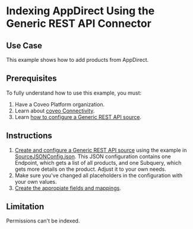 # Indexing AppDirect Using the Generic REST API Connector

## Use Case
This example shows how to add products from AppDirect.

## Prerequisites
To fully understand how to use this example, you must:
1. Have a Coveo Platform organization.
2. Learn about [coveo Connectivity](https://docs.coveo.com/en/1702/).
3. Learn [how to configure a Generic REST API source](https://docs.coveo.com/en/1896/).

## Instructions
1. [Create and configure a Generic REST API source](https://docs.coveo.com/en/1896/) using the example in [SourceJSONConfig.json](https://github.com/coveooss/connectivity-library/blob/master/APP%20Direct/SourceJSONConfig.json). This JSON configuration contains one Endpoint, which gets a list of all products, and one Subquery, which gets more details on the product. Adjust it to your own needs.
2. Make sure you've changed all placeholders in the configuration with your own values.
3. [Create the appropiate fields and mappings](https://docs.coveo.com/en/1896/#completion).

## Limitation
Permissions can't be indexed.
